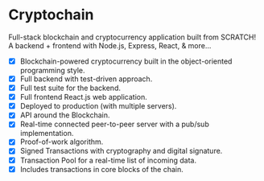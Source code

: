 # Cryptochain
Full-stack blockchain and cryptocurrency application built from SCRATCH!  
A backend + frontend with Node.js, Express, React, &amp; more...

- [x] Blockchain-powered cryptocurrency built in the object-oriented programming style.
- [x] Full backend with test-driven approach.
- [x] Full test suite for the backend.
- [x] Full frontend React.js web application.
- [x] Deployed to production (with multiple servers).
- [x] API around the Blockchain.
- [x] Real-time connected peer-to-peer server with a pub/sub implementation.
- [x] Proof-of-work algorithm.
- [x] Signed Transactions with cryptography and digital signature.
- [x] Transaction Pool for a real-time list of incoming data.
- [x] Includes transactions in core blocks of the chain.